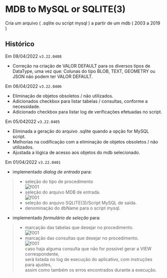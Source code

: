# MDB to MySQL or SQLITE(3)

Cria um arquivo ( .sqlite ou script mysql ) a partir de um mdb ( 2003 a 2019 )

Histórico
---------
Em 08/04/2022 `v3.22.0408`
- Correção na criação de VALOR DEFAULT para os diversos tipos de DataType, uma vez que:
 Colunas do tipo BLOB, TEXT, GEOMETRY ou JSON não podem ter VALOR DEFAULT.
 
Em 06/04/2022 `v3.22.0406`
- Eliminação de objetos obsoletos / não utilizados.
- Adicionados checkbox para listar tabelas / consultas, conforme a necessidade.
- Adicionado checkbox para listar log de verificações efetuadas no script.

Em 05/042022 `v3.22.0405`
- Eliminada a geração do arquivo .sqlite quando a opção for MySQL script.
- Melhorias na codificação com a eliminação de objetos obsoletos / não utilizados.
- Ajustada a lógica de acesso aos objetos do mdb selecionado.

Em 01/04/2022 `v3.22.0401`

-	implementado *dialog de entrada* para:
> -	seleção do tipo de procedimento<br>
![f001](https://github.com/jAgnaldoGomes/images/blob/main/Mdb2SQLite/f002.jpg)<br>
> - seleção do arquivo MDB de entrada.<br>
![f001](https://github.com/jAgnaldoGomes/images/blob/main/Mdb2SQLite/f001.jpg)<br>
> - seleção do arquivo SQLITE(3)/Script MySQL de saída.
> - denominação do dbName para o script mysql.

-	implementado *formulário de seleção* para:<br>
> - marcação das tabelas que desejar no procedimento.<br>
![f001](https://github.com/jAgnaldoGomes/images/blob/main/Mdb2SQLite/f003.jpg)<br>
> - marcação das consultas que desejar no procedimento.<br>
![f001](https://github.com/jAgnaldoGomes/images/blob/main/Mdb2SQLite/f004.jpg)<br>
>caso haja alguma consulta que não for possível gerar a VIEW correspondente, <br>será listada no log de execução do aplicativo, com instruções para ajustes,<br>
>assim como também os erros encontrados durante a execução.
